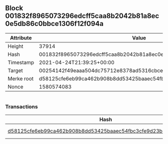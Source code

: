 ## Block 001832f8965073296edcff5caa8b2042b81a8ec0e5db86c0bbce1306f12f094a

Attribute | Value
--- | ---
Height | 37914
Hash | 001832f8965073296edcff5caa8b2042b81a8ec0e5db86c0bbce1306f12f094a
Timestamp | 2021-04-24T21:39:25+00:00
Target | 00254142f49eaaa504dc75712e8378ad5316cbcead634704b3734b6271167cc4
Merke root | d58125cfe6eb99ca462b908b8dd53425baaec54fbc3cfe9d23b301d660de935d
Nonce | 1580574083

```

```

### Transactions

Hash | Amount
--- | ---
[d58125cfe6eb99ca462b908b8dd53425baaec54fbc3cfe9d23b301d660de935d](d58125cfe6eb99ca462b908b8dd53425baaec54fbc3cfe9d23b301d660de935d.md) | 10.00000000 SKEPTI 
